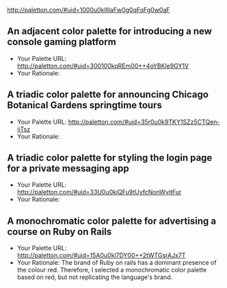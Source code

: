 http://paletton.com/#uid=1000u0kllllaFw0g0qFqFg0w0aF
## An adjacent color palette for introducing a new console gaming platform

- Your Palette URL: http://paletton.com/#uid=300100kqREm00++4oYBKle9GY1V
- Your Rationale:

## A triadic color palette for announcing Chicago Botanical Gardens springtime tours

- Your Palette URL: http://paletton.com/#uid=35r0u0k9TKY1SZz5CTQen-iiTsz
- Your Rationale:

## A triadic color palette for styling the login page for a private messaging app

- Your Palette URL: http://paletton.com/#uid=33U0u0kjQFu9tUyfcNonWyitFur
- Your Rationale:

## A monochromatic color palette for advertising a course on Ruby on Rails

- Your Palette URL: http://paletton.com/#uid=15A0u0kl7DY00++2tWTGsrAJx7T
- Your Rationale: The brand of Ruby on rails has a dominant presence of the colour red. Therefore, I selected a monochromatic color palette based on red, but not replicating the language's brand.
